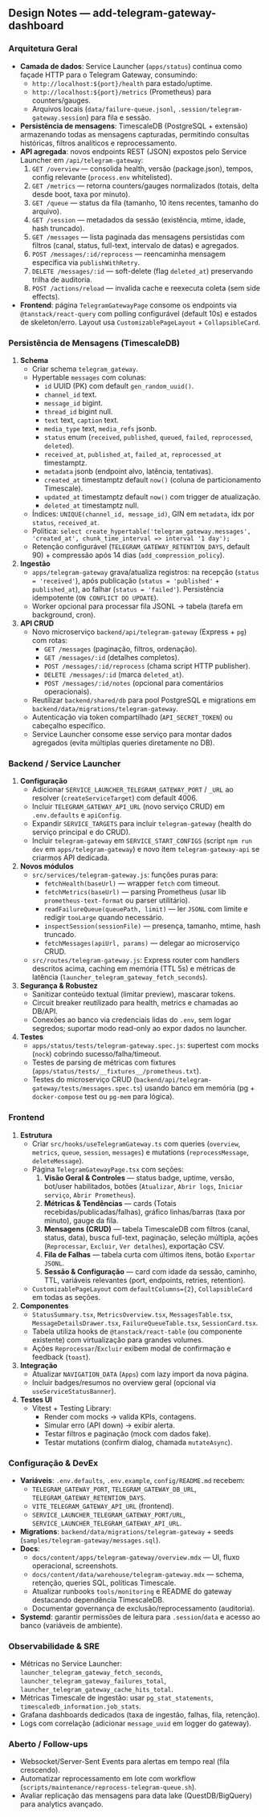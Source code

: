 ## Design Notes — add-telegram-gateway-dashboard

### Arquitetura Geral
- **Camada de dados**: Service Launcher (`apps/status`) continua como façade HTTP para o Telegram Gateway, consumindo:
  - `http://localhost:${port}/health` para estado/uptime.
  - `http://localhost:${port}/metrics` (Prometheus) para counters/gauges.
  - Arquivos locais (`data/failure-queue.jsonl`, `.session/telegram-gateway.session`) para fila e sessão.
- **Persistência de mensagens**: TimescaleDB (PostgreSQL + extensão) armazenando todas as mensagens capturadas, permitindo consultas históricas, filtros analíticos e reprocessamento.
- **API agregada**: novos endpoints REST (JSON) expostos pelo Service Launcher em `/api/telegram-gateway`:
  1. `GET /overview` — consolida health, versão (package.json), tempos, config relevante (`process.env` whitelisted).
  2. `GET /metrics` — retorna counters/gauges normalizados (totais, delta desde boot, taxa por minuto).
  3. `GET /queue` — status da fila (tamanho, 10 itens recentes, tamanho do arquivo).
  4. `GET /session` — metadados da sessão (existência, mtime, idade, hash truncado).
  5. `GET /messages` — lista paginada das mensagens persistidas com filtros (canal, status, full-text, intervalo de datas) e agregados.
  6. `POST /messages/:id/reprocess` — reencaminha mensagem específica via `publishWithRetry`.
  7. `DELETE /messages/:id` — soft-delete (flag `deleted_at`) preservando trilha de auditoria.
  8. `POST /actions/reload` — invalida cache e reexecuta coleta (sem side effects).
- **Frontend**: página `TelegramGatewayPage` consome os endpoints via `@tanstack/react-query` com polling configurável (default 10s) e estados de skeleton/erro. Layout usa `CustomizablePageLayout` + `CollapsibleCard`.

### Persistência de Mensagens (TimescaleDB)
1. **Schema**
   - Criar schema `telegram_gateway`.
   - Hypertable `messages` com colunas:
     - `id` UUID (PK) com default `gen_random_uuid()`.
     - `channel_id` text.
     - `message_id` bigint.
     - `thread_id` bigint null.
     - `text` text, `caption` text.
     - `media_type` text, `media_refs` jsonb.
     - `status` enum (`received`, `published`, `queued`, `failed`, `reprocessed`, `deleted`).
     - `received_at`, `published_at`, `failed_at`, `reprocessed_at` timestamptz.
     - `metadata` jsonb (endpoint alvo, latência, tentativas).
     - `created_at` timestamptz default `now()` (coluna de particionamento Timescale).
     - `updated_at` timestamptz default `now()` com trigger de atualização.
     - `deleted_at` timestamptz null.
   - Índices: `UNIQUE(channel_id, message_id)`, GIN em `metadata`, idx por `status`, `received_at`.
   - Política: `select create_hypertable('telegram_gateway.messages', 'created_at', chunk_time_interval => interval '1 day');`
   - Retenção configurável (`TELEGRAM_GATEWAY_RETENTION_DAYS`, default 90) + compressão após 14 dias (`add_compression_policy`).
2. **Ingestão**
   - `apps/telegram-gateway` grava/atualiza registros: na recepção (`status = 'received'`), após publicação (`status = 'published'` + `published_at`), ao falhar (`status = 'failed'`). Persistência idempotente (`ON CONFLICT DO UPDATE`).
   - Worker opcional para processar fila JSONL → tabela (tarefa em background, cron).
3. **API CRUD**
   - Novo microserviço `backend/api/telegram-gateway` (Express + `pg`) com rotas:
     - `GET /messages` (paginação, filtros, ordenação).
     - `GET /messages/:id` (detalhes completos).
     - `POST /messages/:id/reprocess` (chama script HTTP publisher).
     - `DELETE /messages/:id` (marca `deleted_at`).
     - `POST /messages/:id/notes` (opcional para comentários operacionais).
   - Reutilizar `backend/shared/db` para pool PostgreSQL e migrations em `backend/data/migrations/telegram-gateway`.
   - Autenticação via token compartilhado (`API_SECRET_TOKEN`) ou cabeçalho específico.
   - Service Launcher consome esse serviço para montar dados agregados (evita múltiplas queries diretamente no DB).

### Backend / Service Launcher
1. **Configuração**
   - Adicionar `SERVICE_LAUNCHER_TELEGRAM_GATEWAY_PORT` / `_URL` ao resolver (`createServiceTarget`) com default 4006.
   - Incluir `TELEGRAM_GATEWAY_API_URL` (novo serviço CRUD) em `.env.defaults` e `apiConfig`.
   - Expandir `SERVICE_TARGETS` para incluir `telegram-gateway` (health do serviço principal e do CRUD).
   - Incluir `telegram-gateway` em `SERVICE_START_CONFIGS` (script `npm run dev` em `apps/telegram-gateway`) e novo item `telegram-gateway-api` se criarmos API dedicada.
2. **Novos módulos**
   - `src/services/telegram-gateway.js`: funções puras para:
     - `fetchHealth(baseUrl)` — wrapper `fetch` com timeout.
     - `fetchMetrics(baseUrl)` — parsing Prometheus (usar lib `prometheus-text-format` ou parser utilitário).
     - `readFailureQueue(queuePath, limit)` — ler `JSONL` com limite e redigir `tooLarge` quando necessário.
     - `inspectSession(sessionFile)` — presença, tamanho, mtime, hash truncado.
     - `fetchMessages(apiUrl, params)` — delegar ao microserviço CRUD.
   - `src/routes/telegram-gateway.js`: Express router com handlers descritos acima, caching em memória (TTL 5s) e métricas de latência (`launcher_telegram_gateway_fetch_seconds`).
3. **Segurança & Robustez**
   - Sanitizar conteúdo textual (limitar preview), mascarar tokens.
   - Circuit breaker reutilizado para health, metrics e chamadas ao DB/API.
   - Conexões ao banco via credenciais lidas do `.env`, sem logar segredos; suportar modo read-only ao expor dados no launcher.
4. **Testes**
   - `apps/status/tests/telegram-gateway.spec.js`: supertest com mocks (`nock`) cobrindo sucesso/falha/timeout.
   - Testes de parsing de métricas com fixtures (`apps/status/tests/__fixtures__/prometheus.txt`).
   - Testes do microserviço CRUD (`backend/api/telegram-gateway/tests/messages.spec.ts`) usando banco em memória (pg + `docker-compose` test ou `pg-mem` para lógica).

### Frontend
1. **Estrutura**
   - Criar `src/hooks/useTelegramGateway.ts` com queries (`overview`, `metrics`, `queue`, `session`, `messages`) e mutations (`reprocessMessage`, `deleteMessage`).
   - Página `TelegramGatewayPage.tsx` com seções:
     1. **Visão Geral & Controles** — status badge, uptime, versão, bot/user habilitados, botões (`Atualizar`, `Abrir logs`, `Iniciar serviço`, `Abrir Prometheus`).
     2. **Métricas & Tendências** — cards (Totais recebidas/publicadas/falhas), gráfico linhas/barras (taxa por minuto), gauge da fila.
     3. **Mensagens (CRUD)** — tabela TimescaleDB com filtros (canal, status, data), busca full-text, paginação, seleção múltipla, ações (`Reprocessar`, `Excluir`, `Ver detalhes`), exportação CSV.
     4. **Fila de Falhas** — tabela curta com últimos itens, botão `Exportar JSONL`.
     5. **Sessão & Configuração** — card com idade da sessão, caminho, TTL, variáveis relevantes (port, endpoints, retries, retention).
   - `CustomizablePageLayout` com `defaultColumns={2}`, `CollapsibleCard` em todas as seções.
2. **Componentes**
   - `StatusSummary.tsx`, `MetricsOverview.tsx`, `MessagesTable.tsx`, `MessageDetailsDrawer.tsx`, `FailureQueueTable.tsx`, `SessionCard.tsx`.
   - Tabela utiliza hooks de `@tanstack/react-table` (ou componente existente) com virtualização para grandes volumes.
   - Ações `Reprocessar`/`Excluir` exibem modal de confirmação e feedback (`toast`).
3. **Integração**
   - Atualizar `NAVIGATION_DATA` (`Apps`) com lazy import da nova página.
   - Incluir badges/resumos no overview geral (opcional via `useServiceStatusBanner`).
4. **Testes UI**
   - Vitest + Testing Library:
     - Render com mocks → valida KPIs, contagens.
     - Simular erro (API down) → exibir alerta.
     - Testar filtros e paginação (mock com dados fake).
     - Testar mutations (confirm dialog, chamada `mutateAsync`).

### Configuração & DevEx
- **Variáveis**: `.env.defaults`, `.env.example`, `config/README.md` recebem:
  - `TELEGRAM_GATEWAY_PORT`, `TELEGRAM_GATEWAY_DB_URL`, `TELEGRAM_GATEWAY_RETENTION_DAYS`.
  - `VITE_TELEGRAM_GATEWAY_API_URL` (frontend).
  - `SERVICE_LAUNCHER_TELEGRAM_GATEWAY_PORT/URL`, `SERVICE_LAUNCHER_TELEGRAM_GATEWAY_API_URL`.
- **Migrations**: `backend/data/migrations/telegram-gateway` + seeds (`samples/telegram-gateway/messages.sql`).
- **Docs**:
  - `docs/content/apps/telegram-gateway/overview.mdx` — UI, fluxo operacional, screenshots.
  - `docs/content/data/warehouse/telegram-gateway.mdx` — schema, retenção, queries SQL, políticas Timescale.
  - Atualizar runbooks `tools/monitoring` e README do gateway destacando dependência TimescaleDB.
  - Documentar governança de exclusão/reprocessamento (auditoria).
- **Systemd**: garantir permissões de leitura para `.session`/`data` e acesso ao banco (variáveis de ambiente).

### Observabilidade & SRE
- Métricas no Service Launcher: `launcher_telegram_gateway_fetch_seconds`, `launcher_telegram_gateway_failures_total`, `launcher_telegram_gateway_cache_hits_total`.
- Métricas Timescale de ingestão: usar `pg_stat_statements`, `timescaledb_information.job_stats`.
- Grafana dashboards dedicados (taxa de ingestão, falhas, fila, retenção).
- Logs com correlação (adicionar `message_uuid` em logger do gateway).

### Aberto / Follow-ups
- Websocket/Server-Sent Events para alertas em tempo real (fila crescendo).
- Automatizar reprocessamento em lote com workflow (`scripts/maintenance/reprocess-telegram-queue.sh`).
- Avaliar replicação das mensagens para data lake (QuestDB/BigQuery) para analytics avançado.

